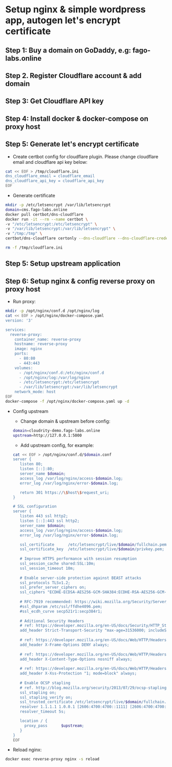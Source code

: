 # Setup nginx & simple wordpress app, autogen let's encrypt certificate

## Step 1: Buy a domain on GoDaddy, e.g: fago-labs.online
## Step 2. Register Cloudflare account & add domain
## Step 3: Get Cloudflare API key 
## Step 4: Install docker & docker-compose on proxy host

## Step 5: Generate let's encrypt certificate
- Create certbot config for cloudflare plugin. Please change cloudflare email and cloudflare api key below: 

```sh
cat << EOF > /tmp/cloudflare.ini
dns_cloudflare_email = cloudflare_email
dns_cloudflare_api_key = cloudflare_api_key
EOF
```

- Generate certificate

```sh
mkdir -p /etc/letsencrypt /var/lib/letsencrypt
domain=cms.fago-labs.online
docker pull certbot/dns-cloudflare
docker run -it --rm --name certbot \
-v "/etc/letsencrypt:/etc/letsencrypt" \
-v "/var/lib/letsencrypt:/var/lib/letsencrypt" \
-v "/tmp:/tmp" \
certbot/dns-cloudflare certonly --dns-cloudflare --dns-cloudflare-credentials /tmp/cloudflare.ini -d $domain

rm -f /tmp/cloudflare.ini
```

## Step 5: Setup upstream application
## Step 6: Setup nginx & config reverse proxy on proxy host

- Run proxy:

```sh
mkdir -p /opt/nginx/conf.d /opt/nginx/log
cat << EOF > /opt/nginx/docker-compose.yaml
version: '3'

services:
  reverse-proxy:
    container_name: reverse-proxy
    hostname: reverse-proxy
    image: nginx
    ports:
      - 80:80
      - 443:443
    volumes:
      - /opt/nginx/conf.d:/etc/nginx/conf.d
      - /opt/nginx/log:/var/log/nginx
      - /etc/letsencrypt:/etc/letsencrypt
      - /var/lib/letsencrypt:/var/lib/letsencrypt
    network_mode: host
EOF
docker-compose -f /opt/nginx/docker-compose.yaml up -d
```

- Config upstream
  - Change domain & upstream before config:

  ```sh
  domain=cloudrity-demo.fago-labs.online
  upstream=http://127.0.0.1:5000
  ```

  - Add upstream config, for example:

  ```sh
  cat << EOF > /opt/nginx/conf.d/$domain.conf
  server {
     listen 80;
     listen [::]:80; 	
     server_name $domain;
     access_log /var/log/nginx/access-$domain.log;
     error_log /var/log/nginx/error-$domain.log;
  
     return 301 https://\$host\$request_uri;
  }
  
  # SSL configuration
  server {
     listen 443 ssl http2;
     listen [::]:443 ssl http2; 	
     server_name $domain;
     access_log /var/log/nginx/access-$domain.log;
     error_log /var/log/nginx/error-$domain.log;
  
     ssl_certificate      /etc/letsencrypt/live/$domain/fullchain.pem;
     ssl_certificate_key  /etc/letsencrypt/live/$domain/privkey.pem;
     
     # Improve HTTPS performance with session resumption
     ssl_session_cache shared:SSL:10m;
     ssl_session_timeout 10m;
     
     # Enable server-side protection against BEAST attacks
     ssl_protocols TLSv1.2;
     ssl_prefer_server_ciphers on;
     ssl_ciphers "ECDHE-ECDSA-AES256-GCM-SHA384:ECDHE-RSA-AES256-GCM-SHA384:ECDHE-ECDSA-CHACHA20-POLY1305:ECDHE-RSA-CHACHA20-POLY1305:ECDHE-ECDSA-AES256-SHA384:ECDHE-RSA-AES256-SHA384";
     	
     # RFC-7919 recommended: https://wiki.mozilla.org/Security/Server_Side_TLS#ffdhe4096
     #ssl_dhparam /etc/ssl/ffdhe4096.pem;
     #ssl_ecdh_curve secp521r1:secp384r1;
     
     # Aditional Security Headers
     # ref: https://developer.mozilla.org/en-US/docs/Security/HTTP_Strict_Transport_Security
     add_header Strict-Transport-Security "max-age=31536000; includeSubDomains";
     
     # ref: https://developer.mozilla.org/en-US/docs/Web/HTTP/Headers/X-Frame-Options
     add_header X-Frame-Options DENY always;
     
     # ref: https://developer.mozilla.org/en-US/docs/Web/HTTP/Headers/X-Content-Type-Options
     add_header X-Content-Type-Options nosniff always;
     
     # ref: https://developer.mozilla.org/en-US/docs/Web/HTTP/Headers/X-XSS-Protection
     add_header X-Xss-Protection "1; mode=block" always;
     
     # Enable OCSP stapling 
     # ref. http://blog.mozilla.org/security/2013/07/29/ocsp-stapling-in-firefox
     ssl_stapling on;
     ssl_stapling_verify on;
     ssl_trusted_certificate /etc/letsencrypt/live/$domain/fullchain.pem;
     resolver 1.1.1.1 1.0.0.1 [2606:4700:4700::1111] [2606:4700:4700::1001] valid=300s; # Cloudflare
     resolver_timeout 5s;
  
     location / {
       proxy_pass      $upstream;
     }
  }
  EOF
  ```

- Reload nginx:

```sh
docker exec reverse-proxy nginx -s reload
```
